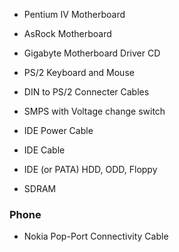 - Pentium IV Motherboard
- AsRock Motherboard
- Gigabyte Motherboard Driver CD

- PS/2 Keyboard and Mouse
- DIN to PS/2 Connecter Cables
- SMPS with Voltage change switch
- IDE Power Cable
- IDE Cable
- IDE (or PATA) HDD, ODD, Floppy
- SDRAM

### Phone
- Nokia Pop-Port Connectivity Cable